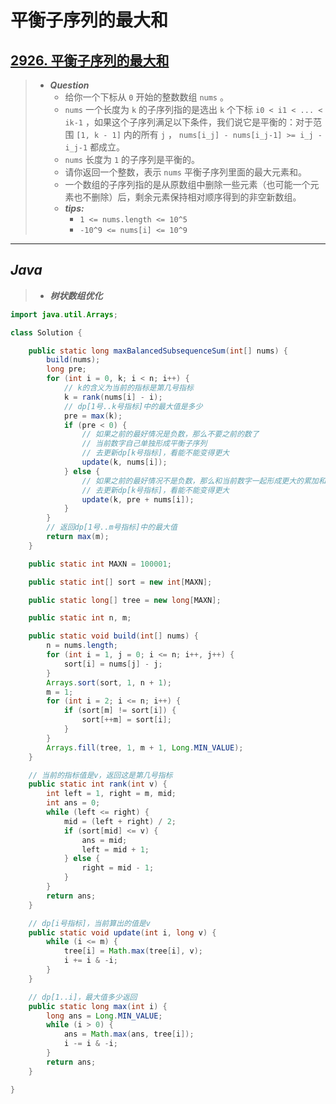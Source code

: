 # 平衡子序列的最大和

## [2926. 平衡子序列的最大和](https://leetcode.cn/problems/maximum-balanced-subsequence-sum)

> - ***Question***
>   - 给你一个下标从 `0` 开始的整数数组 `nums` 。
>   - `nums` 一个长度为 `k` 的子序列指的是选出 `k` 个下标 `i0 < i1 < ... < ik-1` ，如果这个子序列满足以下条件，我们说它是平衡的：对于范围 `[1, k - 1]` 内的所有 `j` ， `nums[i_j] - nums[i_j-1] >= i_j - i_j-1` 都成立。
>   - `nums` 长度为 `1` 的子序列是平衡的。
>   - 请你返回一个整数，表示 `nums` 平衡子序列里面的最大元素和。
>   - 一个数组的子序列指的是从原数组中删除一些元素（也可能一个元素也不删除）后，剩余元素保持相对顺序得到的非空新数组。
>   - ***tips:***
>     - `1 <= nums.length <= 10^5`
>     - `-10^9 <= nums[i] <= 10^9`

---

## *Java*

> - ***树状数组优化***

```java
import java.util.Arrays;

class Solution {

    public static long maxBalancedSubsequenceSum(int[] nums) {
        build(nums);
        long pre;
        for (int i = 0, k; i < n; i++) {
            // k的含义为当前的指标是第几号指标
            k = rank(nums[i] - i);
            // dp[1号..k号指标]中的最大值是多少
            pre = max(k);
            if (pre < 0) {
                // 如果之前的最好情况是负数，那么不要之前的数了
                // 当前数字自己单独形成平衡子序列
                // 去更新dp[k号指标]，看能不能变得更大
                update(k, nums[i]);
            } else {
                // 如果之前的最好情况不是负数，那么和当前数字一起形成更大的累加和
                // 去更新dp[k号指标]，看能不能变得更大
                update(k, pre + nums[i]);
            }
        }
        // 返回dp[1号..m号指标]中的最大值
        return max(m);
    }

    public static int MAXN = 100001;

    public static int[] sort = new int[MAXN];

    public static long[] tree = new long[MAXN];

    public static int n, m;

    public static void build(int[] nums) {
        n = nums.length;
        for (int i = 1, j = 0; i <= n; i++, j++) {
            sort[i] = nums[j] - j;
        }
        Arrays.sort(sort, 1, n + 1);
        m = 1;
        for (int i = 2; i <= n; i++) {
            if (sort[m] != sort[i]) {
                sort[++m] = sort[i];
            }
        }
        Arrays.fill(tree, 1, m + 1, Long.MIN_VALUE);
    }

    // 当前的指标值是v，返回这是第几号指标
    public static int rank(int v) {
        int left = 1, right = m, mid;
        int ans = 0;
        while (left <= right) {
            mid = (left + right) / 2;
            if (sort[mid] <= v) {
                ans = mid;
                left = mid + 1;
            } else {
                right = mid - 1;
            }
        }
        return ans;
    }

    // dp[i号指标]，当前算出的值是v
    public static void update(int i, long v) {
        while (i <= m) {
            tree[i] = Math.max(tree[i], v);
            i += i & -i;
        }
    }

    // dp[1..i]，最大值多少返回
    public static long max(int i) {
        long ans = Long.MIN_VALUE;
        while (i > 0) {
            ans = Math.max(ans, tree[i]);
            i -= i & -i;
        }
        return ans;
    }

}
```
